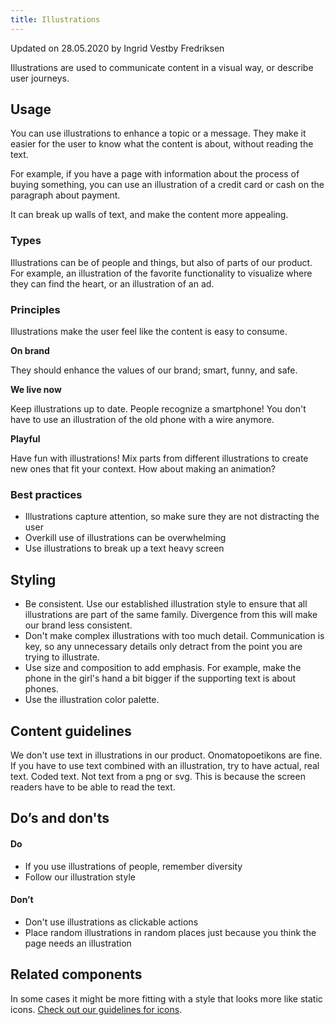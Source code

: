 ```yaml
---
title: Illustrations
---
```


<p class="u-d1">Updated on 28.05.2020 by Ingrid Vestby Fredriksen</p>

Illustrations are used to communicate content in a visual way, or describe user journeys.

## Usage

You can use illustrations to enhance a topic or a message. They make it easier for the user to know what the content is about, without reading the text.

For example, if you have a page with information about the process of buying something, you can use an illustration of a credit card or cash on the paragraph about payment.

It can break up walls of text, and make the content more appealing.

### Types

Illustrations can be of people and things, but also of parts of our product. For example, an illustration of the favorite functionality to visualize where they can find the heart, or an illustration of an ad.

### Principles

Illustrations make the user feel like the content is easy to consume.

**On brand**

They should enhance the values of our brand; smart, funny, and safe.

**We live now**

Keep illustrations up to date. People recognize a smartphone! You don't have to use an illustration of the old phone with a wire anymore.

**Playful**

Have fun with illustrations! Mix parts from different illustrations to create new ones that fit your context. How about making an animation?

### Best practices

- Illustrations capture attention, so make sure they are not distracting the user
- Overkill use of illustrations can be overwhelming
- Use illustrations to break up a text heavy screen

## Styling

- Be consistent. Use our established illustration style to ensure that all illustrations are part of the same family. Divergence from this will make our brand less consistent.
- Don't make complex illustrations with too much detail. Communication is key, so any unnecessary details only detract from the point you are trying to illustrate.
- Use size and composition to add emphasis. For example, make the phone in the girl's hand a bit bigger if the supporting text is about phones.
- Use the illustration color palette.

## Content guidelines

We don't use text in illustrations in our product. Onomatopoetikons are fine. If you have to use text combined with an illustration, try to have actual, real text. Coded text. Not text from a png or svg. This is because the screen readers have to be able to read the text.

## Do’s and don'ts

#### Do

- If you use illustrations of people, remember diversity
- Follow our illustration style

#### Don’t

- Don't use illustrations as clickable actions
- Place random illustrations in random places just because you think the page needs an illustration

## Related components

In some cases it might be more fitting with a style that looks more like static icons. [Check out our guidelines for icons](https://finnivers.now.sh/guidelines/Icons/Guidelines/).
